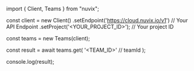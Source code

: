 import { Client, Teams } from "nuvix";

const client = new Client()
.setEndpoint('https://cloud.nuvix.io/v1') // Your API Endpoint
.setProject('<YOUR_PROJECT_ID>'); // Your project ID

const teams = new Teams(client);

const result = await teams.get(
'<TEAM_ID>' // teamId
);

console.log(result);
